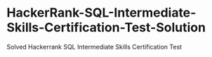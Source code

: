 # HackerRank-SQL-Intermediate-Skills-Certification-Test-Solution
 Solved Hackerrank SQL Intermediate Skills Certification Test

